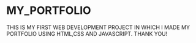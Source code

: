 # MY_PORTFOLIO
THIS IS MY FIRST WEB DEVELOPMENT PROJECT IN WHICH I MADE MY PORTFOLIO USING HTML,CSS AND JAVASCRIPT.
THANK YOU!
